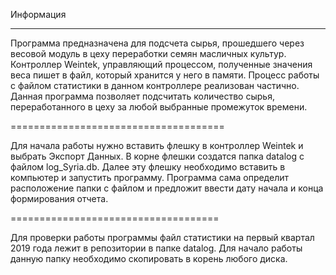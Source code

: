 Информация
________________________________________________

Программа предназначена для подсчета сырья, прошедшего через весовой модуль в цеху переработки семян масличных культур.
Контроллер Weintek, управляющий процессом, полученные значения веса пишет в файл, который хранится у него в памяти.
Процесс работы с файлом статистики в данном контроллере реализован частично.
Данная программа позволяет подсчитать количество сырья, переработанного в цеху за любой выбранные промежуток времени.

=====================================

Для начала работы нужно вставить флешку в контроллер Weintek и выбрать Экспорт Данных.
В корне флешки создатся папка datalog с файлом log_Syria.db. 
Далее эту флешку необходимо вставить в компьютер и запустить программу.
Программа сама определит расположение папки с файлом и предложит ввести дату начала и конца формирования отчета.

====================================


Для проверки работы программы файл статистики на первый квартал 2019 года лежит в репозитории в папке datalog.
Для начало работы данную папку необходимо скопировать в корень любого диска.
